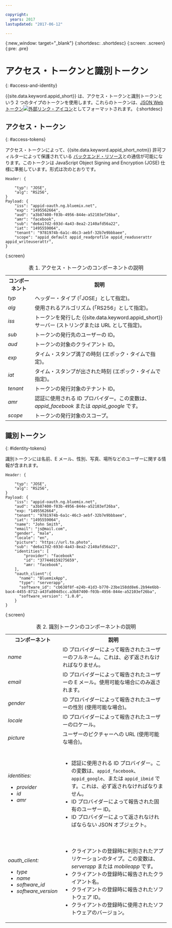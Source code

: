 ```yaml
---

copyright:
  years: 2017
lastupdated: "2017-06-12"

---
```


{:new_window: target="_blank"}
{:shortdesc: .shortdesc}
{:screen: .screen}
{:pre: .pre}

# アクセス・トークンと識別トークン
{: #access-and-identity}

{{site.data.keyword.appid_short}} は、アクセス・トークンと識別トークンという 2 つのタイプのトークンを使用します。これらのトークンは、<a href="https://jwt.io/introduction/" target="_blank">JSON Web トークン<img src="../../icons/launch-glyph.svg" alt="外部リンク・アイコン"></a>としてフォーマットされます。
{:shortdesc}


## アクセス・トークン
{: #access-tokens}

アクセス・トークンによって、{{site.data.keyword.appid_short_notm}} 許可フィルターによって保護されている [バックエンド・リソース](/docs/services/appid/protecting-resources.html)との通信が可能になります。このトークンは JavaScript Object Signing and Encryption (JOSE) 仕様に準拠しています。形式は次のとおりです。

```
Header: {

    "typ": "JOSE",
    "alg": "RS256",
}
Payload: {
    "iss": "appid-oauth.ng.bluemix.net",
    "exp": "1495562664",
    "aud": "a3b87400-f03b-4956-844e-a52103ef26ba",
    "amr": "facebook",
    "sub": "de6a17d2-693d-4a43-8ea2-2140afd56a22",
    "iat": "1495559064",
    "tenant": "9781974b-6a1c-46c3-aebf-32b7e9bbbaee",
    "scope": "appid_default appid_readprofile appid_readuserattr appid_writeuserattr",
}
```
{:screen}

<table>
<caption> 表 1. アクセス・トークンのコンポーネントの説明 </caption>
  <tr>
    <th> コンポーネント </th>
    <th> 説明 </th>
  </tr>
  <tr>
    <td> <i> typ </i> </td>
    <td> ヘッダー・タイプ (「JOSE」として指定)。</td>
  </tr>
  <tr>
    <td> <i> alg </i> </td>
    <td> 使用されるアルゴリズム (「RS256」として指定)。</td>
  </tr>
  <tr>
    <td> <i> iss </i> </td>
    <td> トークンを発行した {{site.data.keyword.appid_short}} サーバー (ストリングまたは URL として指定)。</td>
  </tr>
  <tr>
    <td> <i> sub </i> </td>
    <td> トークンの発行先のユーザーの ID。</td>
  </tr>
  <tr>
    <td> <i> aud </i> </td>
    <td> トークンの対象のクライアント ID。</td>
  </tr>
  <tr>
    <td> <i> exp </i> </td>
    <td> タイム・スタンプ満了の時刻 (エポック・タイムで指定)。</td>
  </tr>
  <tr>
    <td> <i> iat </i> </td>
    <td> タイム・スタンプが出された時刻 (エポック・タイムで指定)。</td>
  </tr>
  <tr>
    <td> <i> tenant </i> </td>
    <td> トークンの発行対象のテナント ID。</td>
  </tr>
  <tr>
    <td> <i> amr </i> </td>
    <td> 認証に使用される ID プロバイダー。この変数は、<i>appid_facebook</i> または <i>appid_google</i> です。</td>
  </tr>
  <tr>
    <td> <i> scope </i> </td>
    <td> トークンの発行対象のスコープ。</td>
  </tr>
</table>


## 識別トークン
{: #identity-tokens}

識別トークンには名前、E メール、性別、写真、場所などのユーザーに関する情報が含まれます。

```
Header: {

    "typ": "JOSE",
    "alg": "RS256",
}
Payload: {
    "iss": "appid-oauth.ng.bluemix.net",
    "aud": "a3b87400-f03b-4956-844e-a52103ef26ba",
    "exp: "1495562664",
    "tenant": "9781974b-6a1c-46c3-aebf-32b7e9bbbaee",
    "iat": "1495559064",
    "name": "John Smith",
    "email": "js@mail.com",
    "gender", "male",
    "locale": "en",
    "picture": "https://url.to.photo",
    "sub": "de6a17d2-693d-4a43-8ea2-2140afd56a22",
    "identities": [
        "provider": "facebook"
        "id": "377440159275659",
        "amr: "facebook",
    ],
    "oauth_client":{
      "name": "BluemixApp",
      "type": "serverapp",
      "software_id": "cb638f8f-e24b-41d3-b770-23be158dd8e6.2b94e6bb-bac4-4455-8712-a43fa804d5cc.a3b87400-f03b-4956-844e-a52103ef26ba",
      "software_version": "1.0.0",
    }
}
```
{:screen}


<table>
<caption> 表 2. 識別トークンのコンポーネントの説明</caption>
  <tr>
    <th> コンポーネント </th>
    <th> 説明 </th>
  </tr>
  <tr>
    <td> <i> name </i> </td>
    <td> ID プロバイダーによって報告されたユーザーのフルネーム。これは、必ず返されなければなりません。</td>
  </tr>
  <tr>
    <td> <i> email </i> </td>
    <td> ID プロバイダーによって報告されたユーザーの E メール。使用可能な場合にのみ返されます。</td>
  </tr>
  <tr>
    <td> <i> gender </i> </td>
    <td> ID プロバイダーによって報告されたユーザーの性別 (使用可能な場合)。</td>
  </tr>
  <tr>
    <td> <i> locale </i> </td>
    <td> ID プロバイダーによって報告されたユーザーのロケール。</td>
  </tr>
  <tr>
    <td> <i> picture </i> </td>
    <td> ユーザーのピクチャーへの URL (使用可能な場合)。</td>
  </tr>
  <tr>
    <td> <i> identities: </br> <ul><li> provider <li> id <li> amr </ul></i></td>
    <td> </br><ul><li> 認証に使用される ID プロバイダー。この変数は、<code>appid_facebook</code>、<code>appid_google</code>、または <code>appid_ibmid</code> です。これは、必ず返されなければなりません。<li> ID プロバイダーによって報告された固有のユーザー ID。<li> ID プロバイダーによって返されなければならない JSON オブジェクト。</ul></i></td>
  </tr>
  <tr>
    <td> <i> oauth_client: </br> <ul><li> type <li> name <li> software_id <li> software_version</ul></i> </td>
    <td> </br><ul><li> クライアントの登録時に判別されたアプリケーションのタイプ。この変数は、<i>serverapp</i> または <i>mobileapp</i> です。 <li> クライアントの登録時に報告されたクライアント名。<li> クライアントの登録時に報告されたソフトウェア ID。<li> クライアントの登録時に使用されたソフトウェアのバージョン。</ul></td>
  </tr>
</table>
